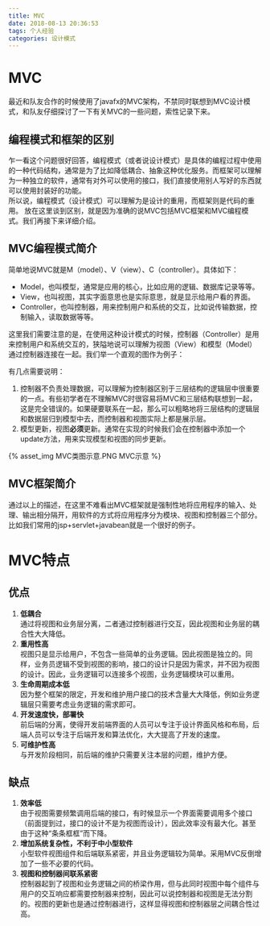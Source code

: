 ```yaml
---
title: MVC
date: 2018-08-13 20:36:53
tags: 个人经验
categories: 设计模式
---
```


# MVC

最近和队友合作的时候使用了javafx的MVC架构，不禁同时联想到MVC设计模式，和队友仔细探讨了一下有关MVC的一些问题，索性记录下来。

## 编程模式和框架的区别

乍一看这个问题很好回答，编程模式（或者说设计模式）是具体的编程过程中使用的一种代码结构，通常是为了比如降低耦合、抽象这种优化服务。而框架可以理解为一种独立的软件，通常有对外可以使用的接口，我们直接使用别人写好的东西就可以使用封装好的功能。  
所以说，编程模式（设计模式）可以理解为是设计的重用，而框架则是代码的重用。
放在这里谈到区别，就是因为准确的说MVC包括MVC框架和MVC编程模式。我们再接下来详细介绍。

## MVC编程模式简介

简单地说MVC就是M（model）、V（view）、C（controller）。具体如下：
* Model，也叫模型，通常是应用的核心，比如应用的逻辑、数据库记录等等。
* View，也叫视图，其实字面意思也是实际意思，就是显示给用户看的界面。
* Controller，也叫控制器，用来控制用户和系统的交互，比如说传输数据，控制输入，读取数据等等。  

这里我们需要注意的是，在使用这种设计模式的时候，控制器（Controller）是用来控制用户和系统交互的，狭隘地说可以理解为视图（View）和模型（Model）通过控制器连接在一起。我们举一个直观的图作为例子：  

有几点需要说明：
1. 控制器不负责处理数据，可以理解为控制器区别于三层结构的逻辑层中很重要的一点。有些初学者在不理解MVC时很容易将MVC和三层结构联想到一起，这是完全错误的。如果硬要联系在一起，那么可以粗略地将三层结构的逻辑层和数据层归到模型中去，而控制器和视图实际上都是展示层。
1. 模型更新，视图**必须**更新。通常在实现的时候我们会在控制器中添加一个update方法，用来实现模型和视图的同步更新。

{% asset_img MVC类图示意.PNG MVC示意 %}

## MVC框架简介

通过以上的描述，在这里不难看出MVC框架就是强制性地将应用程序的输入、处理、输出相分隔开，用软件的方式将应用程序分为模块、视图和控制器三个部分。比如我们常用的jsp+servlet+javabean就是一个很好的例子。

# MVC特点

## 优点  

1. **低耦合**  
通过将视图和业务层分离，二者通过控制器进行交互，因此视图和业务层的耦合性大大降低。
2. **重用性高**  
视图只是显示给用户，不包含一些简单的业务逻辑。因此视图是独立的。同样，业务员逻辑不受到视图的影响，接口的设计只是因为需求，并不因为视图的设计。因此，业务逻辑可以连接多个视图，业务逻辑模块可以重用。
3. **生命周期成本低**  
因为整个框架的限定，开发和维护用户接口的技术含量大大降低，例如业务逻辑层只需要考虑业务逻辑的需求即可。
4. **开发速度快，部署快**    
前后端的分离，使得开发前端界面的人员可以专注于设计界面风格和布局，后端人员可以专注于后端开发和算法优化，大大提高了开发的速度。
5. **可维护性高**    
与开发阶段相同，前后端的维护只需要关注本层的问题，维护方便。

## 缺点

1. **效率低**  
由于视图需要频繁调用后端的接口，有时候显示一个界面需要调用多个接口（前面提到过，接口的设计不是为视图而设计），因此效率没有最大化。甚至由于这种“条条框框”而下降。
2. **增加系统复杂性，不利于中小型软件**  
小型软件视图组件和后端联系紧密，并且业务逻辑较为简单。采用MVC反倒增加了一些不必要的代码。
3. **视图和控制器间联系紧密**  
控制器起到了视图和业务逻辑之间的桥梁作用，但与此同时视图中每个组件与用户的交互响应都需要控制器来控制，因此可以说控制器和视图是无法分割的。视图的更新也是通过控制器进行，这样显得视图和控制器层之间耦合性过高。
